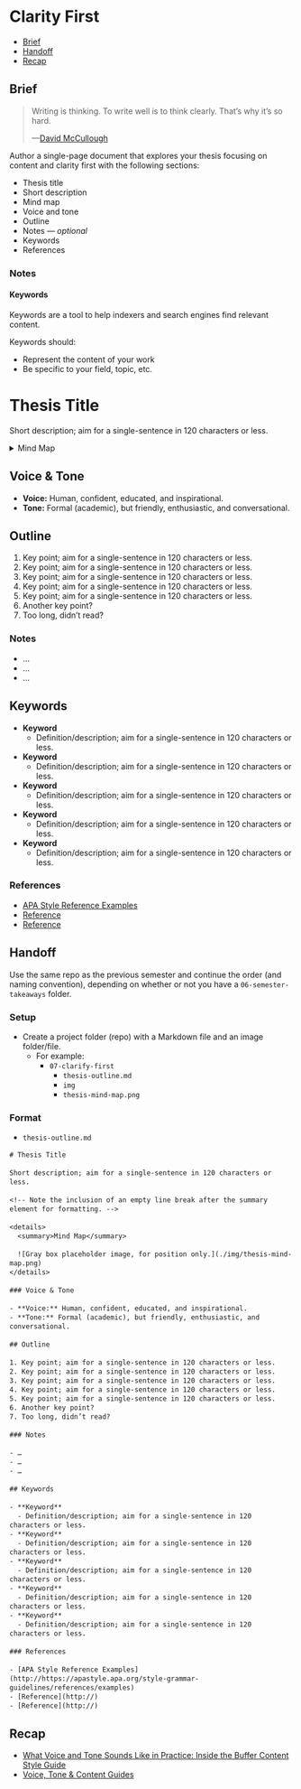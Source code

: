 # Clarity First

- [Brief](#brief)
- [Handoff](#handoff)
- [Recap](#recap)

## Brief

> Writing is thinking. To write well is to think clearly. That’s why it’s so hard.
>
> —[David McCullough](https://en.wikipedia.org/wiki/David_McCullough)

Author a single-page document that explores your thesis focusing on content and clarity first with the following sections:

- Thesis title
- Short description
- Mind map
- Voice and tone
- Outline
- Notes — *optional*
- Keywords
- References

### Notes

#### Keywords

Keywords are a tool to help indexers and search engines find relevant content.

Keywords should:

- Represent the content of your work
- Be specific to your field, topic, etc.

# Thesis Title

Short description; aim for a single-sentence in 120 characters or less.

<details>
  <summary>Mind Map</summary>

  ![Gray box placeholder image, for position only.](./img/placeholder.svg)
</details>

## Voice & Tone

- **Voice:** Human, confident, educated, and inspirational.
- **Tone:** Formal (academic), but friendly, enthusiastic, and conversational.

## Outline

1. Key point; aim for a single-sentence in 120 characters or less.
2. Key point; aim for a single-sentence in 120 characters or less.
3. Key point; aim for a single-sentence in 120 characters or less.
4. Key point; aim for a single-sentence in 120 characters or less.
5. Key point; aim for a single-sentence in 120 characters or less.
6. Another key point?
7. Too long, didn’t read?

### Notes

- …
- …
- …

## Keywords

- **Keyword**
  - Definition/description; aim for a single-sentence in 120 characters or less.
- **Keyword**
  - Definition/description; aim for a single-sentence in 120 characters or less.
- **Keyword**
  - Definition/description; aim for a single-sentence in 120 characters or less.
- **Keyword**
  - Definition/description; aim for a single-sentence in 120 characters or less.
- **Keyword**
  - Definition/description; aim for a single-sentence in 120 characters or less.

### References

- [APA Style Reference Examples](http://https://apastyle.apa.org/style-grammar-guidelines/references/examples)
- [Reference](http://)
- [Reference](http://)

## Handoff

Use the same repo as the previous semester and continue the order (and naming convention), depending on whether or not you have a `06-semester-takeaways` folder.

### Setup

- Create a project folder (repo) with a Markdown file and an image folder/file.
  - For example:
    - `07-clarify-first`
      - `thesis-outline.md`
      -  `img`
        - `thesis-mind-map.png`

### Format

- `thesis-outline.md`

```
# Thesis Title

Short description; aim for a single-sentence in 120 characters or less.

<!-- Note the inclusion of an empty line break after the summary element for formatting. -->

<details>
  <summary>Mind Map</summary>

  ![Gray box placeholder image, for position only.](./img/thesis-mind-map.png)
</details>

### Voice & Tone

- **Voice:** Human, confident, educated, and inspirational.
- **Tone:** Formal (academic), but friendly, enthusiastic, and conversational.

## Outline

1. Key point; aim for a single-sentence in 120 characters or less.
2. Key point; aim for a single-sentence in 120 characters or less.
3. Key point; aim for a single-sentence in 120 characters or less.
4. Key point; aim for a single-sentence in 120 characters or less.
5. Key point; aim for a single-sentence in 120 characters or less.
6. Another key point?
7. Too long, didn’t read?

### Notes

- …
- …
- …

## Keywords

- **Keyword**
  - Definition/description; aim for a single-sentence in 120 characters or less.
- **Keyword**
  - Definition/description; aim for a single-sentence in 120 characters or less.
- **Keyword**
  - Definition/description; aim for a single-sentence in 120 characters or less.
- **Keyword**
  - Definition/description; aim for a single-sentence in 120 characters or less.
- **Keyword**
  - Definition/description; aim for a single-sentence in 120 characters or less.

### References

- [APA Style Reference Examples](http://https://apastyle.apa.org/style-grammar-guidelines/references/examples)
- [Reference](http://)
- [Reference](http://)

```

## Recap

- [What Voice and Tone Sounds Like in Practice: Inside the Buffer Content Style Guide](https://buffer.com/resources/style-guide/)
- [Voice, Tone & Content Guides](https://voiceandtoneguides.webflow.io)
